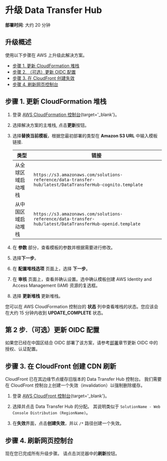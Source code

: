 # 升级 Data Transfer Hub
**部署时间**: 大约 20 分钟

## 升级概述

使用以下步骤在 AWS 上升级此解决方案。

* [步骤 1. 更新 CloudFormation 堆栈](#1)
* [步骤 2. （可选）更新 OIDC 配置](#oidc-update)
* [步骤 3. 在 CloudFront 创建失效](#3-cloudfront)
* [步骤 4. 刷新网页控制台](#4)

## 步骤 1. 更新 CloudFormation 堆栈

1. 登录 [AWS CloudFormation 控制台](https://console.aws.amazon.com/cloudformation/){target='_blank'}。

2. 选择解决方案的主堆栈, 点击**更新**按钮。

3. 选择**替换当前模板**，根据您最初部署的类型在 **Amazon S3 URL** 中输入模板链接.

    | 类型                                            | 链接                                                         |
    | ----------------------------------------------| -------------------------------------------- |
    | 从全球区域启动堆栈       | `https://s3.amazonaws.com/solutions-reference/data-transfer-hub/latest/DataTransferHub-cognito.template` |
    | 从中国区域启动堆栈 | `https://s3.amazonaws.com/solutions-reference/data-transfer-hub/latest/DataTransferHub-openid.template` |

4. 在 **参数** 部分，查看模板的参数并根据需要进行修改。

5. 选择**下一步**。

6. 在 **配置堆栈选项** 页面上，选择 **下一步**。

7. 在 **审核** 页面上，查看并确认设置。选中确认模板创建 AWS Identity and Access Management (IAM) 资源的复选框。

8. 选择 **更新堆栈** 更新堆栈。

您可以在 AWS CloudFormation 控制台的 **状态** 列中查看堆栈的状态。您应该会在大约 15 分钟内收到 **UPDATE_COMPLETE** 状态。

## 第 2 步.（可选）更新 OIDC 配置 <a name="oidc-update"></a>

如果您已经在中国区结合 OIDC 部署了该方案，请参考[部署](../deployment/#1oidc)章节更新 OIDC 中的授权、认证配置。


## 步骤 3. 在 CloudFront 创建 CDN 刷新

CloudFront 已在其边缘节点缓存旧版本的 Data Transfer Hub 控制台。 我们需要在 CloudFront 控制台上创建一个失效（invalidation）以强制删除缓存。 

1. 登录 [AWS CloudFront 控制台](https://console.aws.amazon.com/cloudfront/){target='_blank'}。

2. 选择并点击 Data Transfer Hub 的分配。 其说明类似于 `SolutionName - Web Console Distribution (RegionName)`。

3. 在**失效**界面，点击**创建失效**，并以 `/*` 路径创建一个失效。

## 步骤 4. 刷新网页控制台

现在您已完成所有升级步骤。 请点击浏览器中的**刷新**按钮。